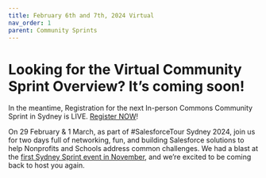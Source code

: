 ```yaml
---
title: February 6th and 7th, 2024 Virtual
nav_order: 1
parent: Community Sprints
---
```


# Looking for the Virtual Community Sprint Overview? It’s coming soon! 

In the meantime, Registration for the next In-person Commons Community Sprint in Sydney is LIVE. [Register NOW](https://invite.salesforce.com/commonscommunitysprint-aadf)! 

On 29 February & 1 March, as part of #SalesforceTour Sydney 2024, join us for two days full of networking, fun, and building Salesforce solutions to help Nonprofits and Schools address common challenges. We had a blast at the [first Sydney Sprint event in November](https://sfdo-community-sprints.github.io/docs/sprints/2023-11-1516-Sprint/#down-under-community-innovation-wrapping-up-the-first-ever-commons-community-sprint-in-sydney-australia), and we’re excited to be coming back to host you again.
